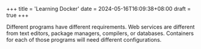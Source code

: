 +++
title = 'Learning Docker'
date = 2024-05-16T16:09:38+08:00
draft = true
+++

Different programs have different requirements. Web services are different from text editors, package managers, 
compilers, or databases. Containers for each of those programs will need different configurations.
